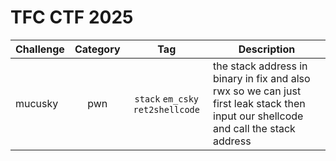# TFC CTF 2025

| Challenge | Category | Tag | Description | 
| --- | :---: | :---: | --- |
| mucusky | pwn | `stack` `em_csky` `ret2shellcode` | the stack address in binary in fix and also rwx so we can just first leak stack then input our shellcode and call the stack address |